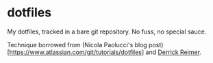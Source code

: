 # dotfiles
My dotfiles, tracked in a bare git repository. No fuss, no special sauce.

Technique borrowed from (Nicola Paolucci's blog post)[https://www.atlassian.com/git/tutorials/dotfiles] and [Derrick Reimer](https://github.com/derrickreimer/dotfiles).
